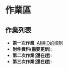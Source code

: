 # 作業區

## 作業列表
- **第一次作業**: [AI與IO的控制](https://github.com/jaunty0216/ForSophomoreCourse/blob/main/%E7%AC%AC%E5%9B%9B%E9%80%B1_%E9%82%8F%E8%BC%AF%E6%A2%9D%E4%BB%B6%E6%8E%A7%E5%88%B6AI_%E5%92%96%E5%93%A9%E9%A3%AF%E6%8B%8C%E8%88%87%E4%B8%8D%E6%8B%8C%E7%9A%84%E7%B5%82%E6%A5%B5%E8%BE%AF%E8%AB%96%E8%B3%BD.ipynb)
 - **附件資料(需要更新)**:
- **第二次作業(還在趕)**: 
- **第三次作業(還在趕)**: 
